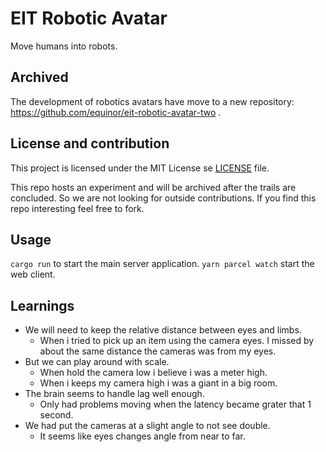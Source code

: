 # EIT Robotic Avatar
Move humans into robots.

## Archived 
The development of robotics avatars have move to a new repository: https://github.com/equinor/eit-robotic-avatar-two . 


## License and contribution
This project is licensed under the MIT License se [LICENSE](./LICENSE) file.

This repo hosts an experiment and will be archived after the trails are concluded. So we are not looking for outside contributions. If you find this repo interesting feel free to fork.

## Usage

`cargo run` to start the main server application.
`yarn parcel watch` start the web client.


## Learnings

* We will need to keep the relative distance between eyes and limbs.
    * When i tried to pick up an item using the camera eyes. I missed by about the same distance the cameras was from my eyes.
* But we can play around with scale. 
    * When hold the camera low i believe i was a meter high.
    * When i keeps my camera high i was a giant in a big room.
* The brain seems to handle lag well enough.
    * Only had problems moving when the latency became grater that 1 second.
* We had put the cameras at a slight angle to not see double.
    * It seems like eyes changes angle from near to far.
